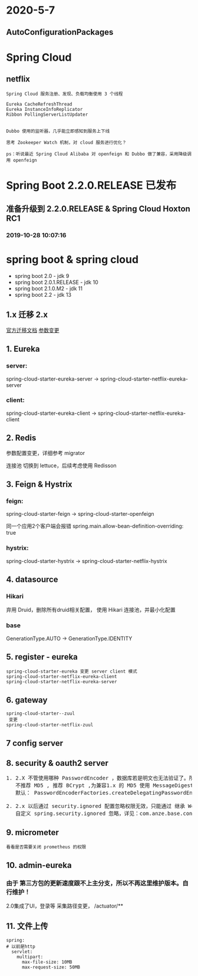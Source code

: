 # 2020-5-7 #
##  AutoConfigurationPackages ##


# Spring Cloud #
## netflix ##
```text
Spring Cloud 服务注册、发现、负载均衡使用 3 个线程

Eureka CacheRefreshThread
Eureka InstanceInfoReplicator
Ribbon PollingServerListUpdater


Dubbo 使用的监听器，几乎能立即感知到服务上下线

思考 Zookeeper Watch 机制，对 cloud 服务进行优化？

ps：听说最近 Spring Cloud Alibaba 对 openfeign 和 Dubbo 做了兼容，采用降级调用 openfeign

```


# Spring Boot 2.2.0.RELEASE 已发布 #
## 准备升级到 2.2.0.RELEASE & Spring Cloud Hoxton RC1 ##
### 2019-10-28 10:07:16 ###

# spring boot & spring cloud

* spring boot 2.0           - jdk 9
* spring boot 2.0.1.RELEASE - jdk 10
* spring boot 2.1.0.M2      - jdk 11
* spring boot 2.2           - jdk 13

## 1.x 迁移 2.x
[官方迁移文档](https://github.com/spring-projects/spring-boot/wiki/Spring-Boot-2.0-Migration-Guide)
[参数变更](https://github.com/spring-projects/spring-boot/wiki/Spring-Boot-2.0-Configuration-Changelog)

## 1. Eureka
### server: 
spring-cloud-starter-eureka-server → spring-cloud-starter-netflix-eureka-server

### client: 
spring-cloud-starter-eureka-client → spring-cloud-starter-netflix-eureka-client


## 2. Redis
参数配置变更，详细参考 migrator

连接池 切换到 lettuce，后续考虑使用 Redisson

## 3. Feign & Hystrix
### feign: 
spring-cloud-starter-feign -> spring-cloud-starter-openfeign

同一个应用2个客户端会报错 spring.main.allow-bean-definition-overriding: true
### hystrix: 

spring-cloud-starter-hystrix -> spring-cloud-starter-netflix-hystrix


## 4. datasource
### Hikari 
弃用 Druid，删除所有druid相关配置，
使用 Hikari 连接池，并最小化配置

### base

GenerationType.AUTO -> GenerationType.IDENTITY

## 5. register - eureka
    spring-cloud-starter-eureka 变更 server client 模式
    spring-cloud-starter-netflix-eureka-client
    spring-cloud-starter-netflix-eureka-server

## 6. gateway
    spring-cloud-starter--zuul
     变更
    spring-cloud-starter-netflix-zuul

## 7 config server

## 8. security & oauth2 server

<pre>
1. 2.X 不管使用哪种 PasswordEncoder ，数据库若是明文也无法验证了。所以必须加密，
   不推荐 MD5 , 推荐 BCrypt ,为兼容1.x 的 MD5 使用 MessageDigestPasswordEncoder
   默认： PasswordEncoderFactories.createDelegatingPasswordEncoder()

2. 2.x 以后通过 security.ignored 配置忽略权限无效，只能通过 继承 WebSecurityConfigurerAdapter 来实现。
   自定义 spring.security.ignored 忽略，详见：com.anze.base.config.SecurityProperties
</pre>

## 9. micrometer
    看看是否需要关闭 prometheus 的权限

## 10. admin-eureka
###  由于 第三方包的更新速度跟不上主分支，所以不再这里维护版本。自行维护！
2.0集成了UI，登录等
采集路径变更，  /actuator/**


## 11. 文件上传
    spring:
    # 以前是http
      servlet:
        multipart:
          max-file-size: 10MB
          max-request-size: 50MB
